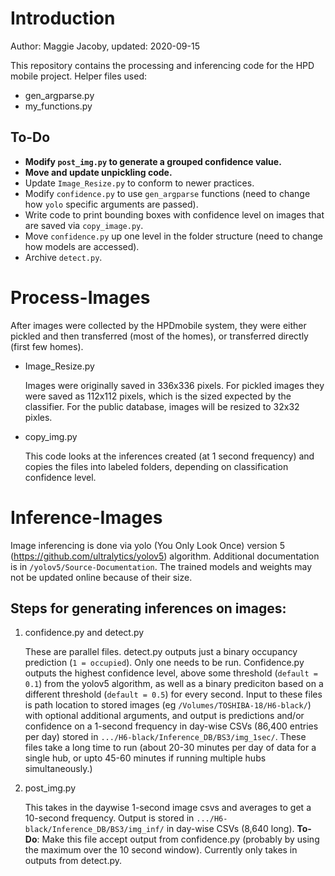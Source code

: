# Introduction
Author: Maggie Jacoby, updated: 2020-09-15

This repository contains the processing and inferencing code for the HPD mobile project.
Helper files used: 
- gen_argparse.py
- my_functions.py


## To-Do
- **Modify `post_img.py` to generate a grouped confidence value.**
- **Move and update unpickling code.**
- Update `Image_Resize.py` to conform to newer practices.
- Modify `confidence.py` to use `gen_argparse` functions (need to change how `yolo` specific arguments are passed).
- Write code to print bounding boxes with confidence level on images that are saved via `copy_image.py`.
- Move `confidence.py` up one level in the folder structure (need to change how models are accessed).
- Archive  `detect.py`.


# Process-Images
After images were collected by the HPDmobile system, they were either pickled and then transferred (most of the homes), or transferred directly (first few homes).

- Image_Resize.py

    Images were originally saved in 336x336 pixels. 
    For pickled images they were saved as 112x112 pixels, which is the sized expected by the classifier.
    For the public database, images will be resized to 32x32 pixles.

- copy_img.py

    This code looks at the inferences created (at 1 second frequency) and copies the files into labeled folders, depending on classification confidence level.

# Inference-Images
Image inferencing is done via yolo (You Only Look Once) version 5 (<https://github.com/ultralytics/yolov5>) algorithm. Additional documentation is in `/yolov5/Source-Documentation`. The trained models and weights may not be updated online because of their size. 


## Steps for generating inferences on images:
1. confidence.py and detect.py

    These are parallel files. detect.py outputs just a binary occupancy prediction (`1 = occupied`). Only one needs to be run. Confidence.py outputs the highest confidence level, above some threshold (`default = 0.1`) from the yolov5 algorithm, as well as a binary prediciton based on a different threshold (`default = 0.5`) for every second. Input to these files is path location to stored images (eg `/Volumes/TOSHIBA-18/H6-black/`) with optional additional arguments, and output is predictions and/or confidence on a 1-second frequency in day-wise CSVs (86,400 entries per day) stored in `.../H6-black/Inference_DB/BS3/img_1sec/`. These files take a long time to run (about 20-30 minutes per day of data for a single hub, or upto 45-60 minutes if running multiple hubs simultaneously.)

2. post_img.py

    This takes in the daywise 1-second image csvs and averages to get a 10-second frequency. Output is stored in ```.../H6-black/Inference_DB/BS3/img_inf/``` in day-wise CSVs (8,640 long).
    **To-Do**: Make this file accept output from confidence.py (probably by using the maximum over the 10 second window). Currently only takes in outputs from detect.py.